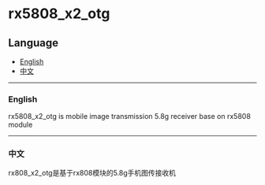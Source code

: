 # rx5808_x2_otg

## Language

- [English](#english)
- [中文](#中文)

---

### English

rx5808_x2_otg is mobile image transmission 5.8g receiver base on rx5808 module

---

### 中文

rx808_x2_otg是基于rx808模块的5.8g手机图传接收机
